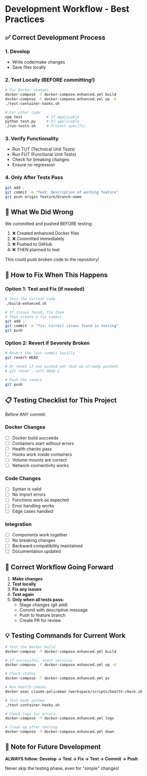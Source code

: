 # Development Workflow - Best Practices

## ✅ Correct Development Process

### 1. Develop
- Write code/make changes
- Save files locally

### 2. Test Locally (BEFORE committing!)
```bash
# For Docker changes
docker-compose -f docker-compose.enhanced.yml build
docker-compose -f docker-compose.enhanced.yml up -d
./test-container-hooks.sh

# For other code
npm test           # If applicable
python test.py     # If applicable
./run-tests.sh     # Project specific
```

### 3. Verify Functionality
- Run TUT (Technical Unit Tests)
- Run FUT (Functional Unit Tests)
- Check for breaking changes
- Ensure no regression

### 4. Only After Tests Pass
```bash
git add .
git commit -m "feat: Description of working feature"
git push origin feature/branch-name
```

## 🚫 What We Did Wrong

We committed and pushed BEFORE testing:
1. ❌ Created enhanced Docker files
2. ❌ Committed immediately
3. ❌ Pushed to GitHub
4. ❌ THEN planned to test

This could push broken code to the repository!

## 🔄 How to Fix When This Happens

### Option 1: Test and Fix (if needed)
```bash
# Test the current code
./build-enhanced.sh

# If issues found, fix them
# Then create a fix commit
git add .
git commit -m "fix: Correct issues found in testing"
git push
```

### Option 2: Revert if Severely Broken
```bash
# Revert the last commit locally
git revert HEAD

# Or reset if not pushed yet (but we already pushed)
# git reset --soft HEAD~1

# Push the revert
git push
```

## 📋 Testing Checklist for This Project

Before ANY commit:

### Docker Changes
- [ ] Docker build succeeds
- [ ] Containers start without errors
- [ ] Health checks pass
- [ ] Hooks work inside containers
- [ ] Volume mounts are correct
- [ ] Network connectivity works

### Code Changes
- [ ] Syntax is valid
- [ ] No import errors
- [ ] Functions work as expected
- [ ] Error handling works
- [ ] Edge cases handled

### Integration
- [ ] Components work together
- [ ] No breaking changes
- [ ] Backward compatibility maintained
- [ ] Documentation updated

## 🎯 Correct Workflow Going Forward

1. **Make changes**
2. **Test locally** 
3. **Fix any issues**
4. **Test again**
5. **Only when all tests pass:**
   - Stage changes (git add)
   - Commit with descriptive message
   - Push to feature branch
   - Create PR for review

## 💡 Testing Commands for Current Work

```bash
# Test the Docker build
docker-compose -f docker-compose.enhanced.yml build

# If successful, start services
docker-compose -f docker-compose.enhanced.yml up -d

# Check status
docker-compose -f docker-compose.enhanced.yml ps

# Run health checks
docker exec claude-policeman /workspace/scripts/health-check.sh

# Test hook system
./test-container-hooks.sh

# Check logs for errors
docker-compose -f docker-compose.enhanced.yml logs

# Clean up after testing
docker-compose -f docker-compose.enhanced.yml down
```

## 📝 Note for Future Development

**ALWAYS follow: Develop → Test → Fix → Test → Commit → Push**

Never skip the testing phase, even for "simple" changes!